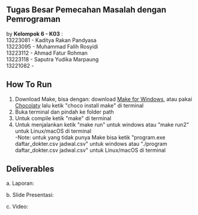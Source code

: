 ## Tugas Besar Pemecahan Masalah dengan Pemrograman <br/>
by **Kelompok 6 - K03** : <br/>
13223081 - Kaditya Rakan Pandyasa <br/>
13223095 - Muhammad Falih Rosyidi<br/>
13223112 - Ahmad Fatur Rohman <br/>
13223118 - Saputra Yudika Marpaung<br/>
13221082 -  <br/>

## **How To Run**
1. Download Make, bisa dengan: download [Make for Windows](https://gnuwin32.sourceforge.net/packages/make.htm), atau pakai [Chocolaty](https://chocolatey.org/install) lalu ketik "choco install make" di terminal <br/>
2. Buka terminal dan pindah ke folder path <br/>
3. Untuk compile ketik "make" di terminal <br/>
4. Untuk menjalankan ketik "make run" untuk windows atau "make run2" untuk Linux/macOS  di terminal <br/>
-Note: untuk yang tidak punya Make bisa ketik "program.exe daftar_dokter.csv jadwal.csv" untuk windows atau "./program daftar_dokter.csv jadwal.csv" untuk Linux/macOS di terminal <br/>

## **Deliverables**
a. Laporan: 

b. Slide Presentasi:

c. Video:
